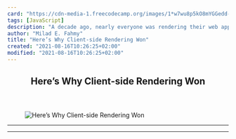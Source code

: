 ```yaml
---
card: "https://cdn-media-1.freecodecamp.org/images/1*w7wu8p5kO8mYGGedd-zOZg.png"
tags: [JavaScript]
description: "A decade ago, nearly everyone was rendering their web applica"
author: "Milad E. Fahmy"
title: "Here’s Why Client-side Rendering Won"
created: "2021-08-16T10:26:25+02:00"
modified: "2021-08-16T10:26:25+02:00"
---
```

<div class="site-wrapper">
<main id="site-main" class="site-main outer">
<div class="inner">
<article class="post-full post tag-javascript tag-web-development tag-react tag-angularjs tag-programming ">
<header class="post-full-header">
<h1 class="post-full-title">Here’s Why Client-side Rendering Won</h1>
</header>
<figure class="post-full-image">
<picture>
<source media="(max-width: 700px)" sizes="1px" srcset="data:image/gif;base64,R0lGODlhAQABAIAAAAAAAP///yH5BAEAAAAALAAAAAABAAEAAAIBRAA7 1w">
<source media="(min-width: 701px)" sizes="(max-width: 800px) 400px,
(max-width: 1170px) 700px,
1400px" srcset="https://cdn-media-1.freecodecamp.org/images/1*w7wu8p5kO8mYGGedd-zOZg.png 300w,
https://cdn-media-1.freecodecamp.org/images/1*w7wu8p5kO8mYGGedd-zOZg.png 600w,
https://cdn-media-1.freecodecamp.org/images/1*w7wu8p5kO8mYGGedd-zOZg.png 1000w,
https://cdn-media-1.freecodecamp.org/images/1*w7wu8p5kO8mYGGedd-zOZg.png 2000w">
<img onerror="this.style.display='none'" src="https://cdn-media-1.freecodecamp.org/images/1*w7wu8p5kO8mYGGedd-zOZg.png" alt="Here’s Why Client-side Rendering Won">
</picture>
</figure>
<section class="post-full-content">
<div class="post-content">
</div>
<hr>
<hr>
</section>
</article>
</div>
</main>
</div>
<!-- Google Tag Manager (noscript) -->
<!-- End Google Tag Manager (noscript) -->
